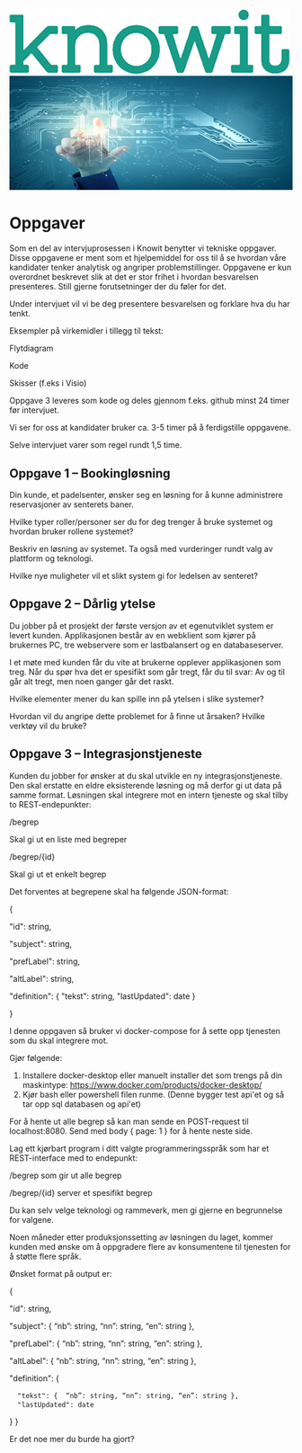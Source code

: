 ![Knowit.png](../Knowit.png)
![Technology.png](../Technology.png)

# Oppgaver

Som en del av intervjuprosessen i Knowit benytter vi tekniske oppgaver. Disse oppgavene er ment som et hjelpemiddel for oss til å se hvordan våre kandidater tenker analytisk og angriper problemstillinger. Oppgavene er kun overordnet beskrevet slik at det er stor frihet i hvordan besvarelsen presenteres. Still gjerne forutsetninger der du føler for det.

Under intervjuet vil vi be deg presentere besvarelsen og forklare hva du har tenkt.

Eksempler på virkemidler i tillegg til tekst:

Flytdiagram

Kode

Skisser (f.eks i Visio)

Oppgave 3 leveres som kode og deles gjennom f.eks. github minst 24 timer før intervjuet.

Vi ser for oss at kandidater bruker ca. 3-5 timer på å ferdigstille oppgavene.

Selve intervjuet varer som regel rundt 1,5 time.




##

## Oppgave 1 – Bookingløsning

Din kunde, et padelsenter, ønsker seg en løsning for å kunne administrere reservasjoner av senterets baner.

Hvilke typer roller/personer ser du for deg trenger å bruke systemet og hvordan bruker rollene systemet?

Beskriv en løsning av systemet. Ta også med vurderinger rundt valg av plattform og teknologi.

Hvilke nye muligheter vil et slikt system gi for ledelsen av senteret?



## Oppgave 2 – Dårlig ytelse

Du jobber på et prosjekt der første versjon av et egenutviklet system er levert kunden. Applikasjonen består av en webklient som kjører på brukernes PC, tre webservere som er lastbalansert og en databaseserver.

I et møte med kunden får du vite at brukerne opplever applikasjonen som treg. Når du spør hva det er spesifikt som går tregt, får du til svar: Av og til går alt tregt, men noen ganger går det raskt.

Hvilke elementer mener du kan spille inn på ytelsen i slike systemer?

Hvordan vil du angripe dette problemet for å finne ut årsaken? Hvilke verktøy vil du bruke?



## Oppgave 3 – Integrasjonstjeneste

Kunden du jobber for ønsker at du skal utvikle en ny integrasjonstjeneste. Den skal erstatte en eldre eksisterende løsning og må derfor gi ut data på samme format. Løsningen skal integrere mot en intern tjeneste og skal tilby to REST-endepunkter:

/begrep

Skal gi ut en liste med begreper

/begrep/{id}

Skal gi ut et enkelt begrep

Det forventes at begrepene skal ha følgende JSON-format:

{

  "id": string,

  "subject": string,

  "prefLabel": string,

  "altLabel": string,

  "definition": { "tekst": string, "lastUpdated": date }

}

I denne oppgaven så bruker vi docker-compose for å sette opp tjenesten som du skal integrere mot.

Gjør følgende:
1. Installere docker-desktop eller manuelt installer det som trengs på din maskintype:
https://www.docker.com/products/docker-desktop/
2. Kjør bash eller powershell filen runme.
(Denne bygger test api'et og så tar opp sql databasen og api'et)

For å hente ut alle begrep så kan man sende en POST-request til localhost:8080. Send med body { page: 1 } for å hente neste side.

Lag ett kjørbart program i ditt valgte programmeringsspråk som har et REST-interface med to endepunkt:

/begrep som gir ut alle begrep

/begrep/{id} server et spesifikt begrep

Du kan selv velge teknologi og rammeverk, men gi gjerne en begrunnelse for valgene.

Noen måneder etter produksjonssetting av løsningen du laget, kommer kunden med ønske om å oppgradere flere av konsumentene til tjenesten for å støtte flere språk.

Ønsket format på output er:

{

  "id": string,

  "subject":  {  “nb”: string, “nn”: string, “en”: string },

  "prefLabel": {  “nb”: string, “nn”: string, “en”: string },

  "altLabel": {  “nb”: string, “nn”: string, “en”: string },

  "definition": {

      "tekst": {  “nb”: string, “nn”: string, “en”: string },
      "lastUpdated": date

  }
}


Er det noe mer du burde ha gjort?